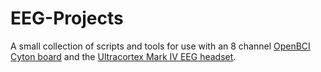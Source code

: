 # EEG-Projects
A small collection of scripts and tools for use with an 8 channel [OpenBCI](https://bciwiki.org/index.php/OpenBCI) [Cyton board](https://docs.openbci.com/Cyton/CytonLanding/) and the [Ultracortex Mark IV EEG headset](https://docs.openbci.com/AddOns/Headwear/MarkIV/).
